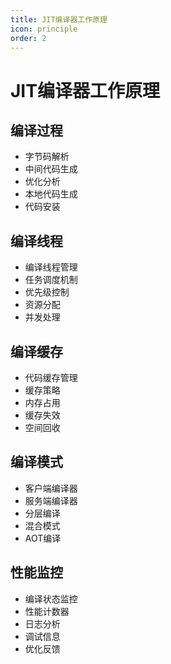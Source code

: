 ```yaml
---
title: JIT编译器工作原理
icon: principle
order: 2
---
```


# JIT编译器工作原理

## 编译过程
- 字节码解析
- 中间代码生成
- 优化分析
- 本地代码生成
- 代码安装

## 编译线程
- 编译线程管理
- 任务调度机制
- 优先级控制
- 资源分配
- 并发处理

## 编译缓存
- 代码缓存管理
- 缓存策略
- 内存占用
- 缓存失效
- 空间回收

## 编译模式
- 客户端编译器
- 服务端编译器
- 分层编译
- 混合模式
- AOT编译

## 性能监控
- 编译状态监控
- 性能计数器
- 日志分析
- 调试信息
- 优化反馈
